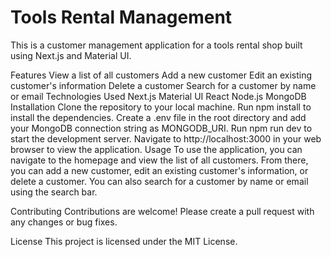# Tools Rental Management
This is a customer management application for a tools rental shop built using Next.js and Material UI.

Features
View a list of all customers
Add a new customer
Edit an existing customer's information
Delete a customer
Search for a customer by name or email
Technologies Used
Next.js
Material UI
React
Node.js
MongoDB
Installation
Clone the repository to your local machine.
Run npm install to install the dependencies.
Create a .env file in the root directory and add your MongoDB connection string as MONGODB_URI.
Run npm run dev to start the development server.
Navigate to http://localhost:3000 in your web browser to view the application.
Usage
To use the application, you can navigate to the homepage and view the list of all customers. From there, you can add a new customer, edit an existing customer's information, or delete a customer. You can also search for a customer by name or email using the search bar.

Contributing
Contributions are welcome! Please create a pull request with any changes or bug fixes.

License
This project is licensed under the MIT License.
